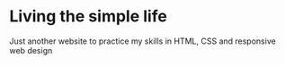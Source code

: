 # Living the simple life

Just another website to practice my skills in HTML, CSS and responsive web design